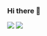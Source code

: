 ### Hi there 👋

<!--
**Juansepo13/Juansepo13** is a ✨ _special_ ✨ repository because its `README.md` (this file) appears on your GitHub profile.

Here are some ideas to get you started:

- 🔭 I’m currently working on ...
- 🌱 I’m currently learning ...
- 👯 I’m looking to collaborate on ...
- 🤔 I’m looking for help with ...
- 💬 Ask me about ...
- 📫 How to reach me: ...
- 😄 Pronouns: ...
- ⚡ Fun fact: ...
-->

<img src="https://github-readme-stats.vercel.app/api?username=Juansepo13&show_icons=true&theme=react" 
style="max-width: 75% important!;">
<img src="https://github-readme-stats.vercel.app/api/top-langs/?username=Juansepo13&langs_count=8&theme=react&layout=compact&exclude_repo=holbertonschool-zero_day,your_first_code">
